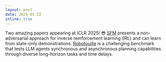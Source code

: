 ```yaml
---
layout: post
date: 2025-01-22
inline: true
---
```


Two amazing papers appearing at ICLR 2025! 😎 [SFM](https://arnavkj1995.github.io/SFM/) presents a non-adversarial approach for inverse reinforcement learning (IRL) and can learn from state-only demonstrations. [Robotouille](https://portal-cornell.github.io/robotouille/) is a challenging benchmark that tests LLM agents synchronous and asynchronous planning capabilities through diverse long-horizon tasks and time delays.